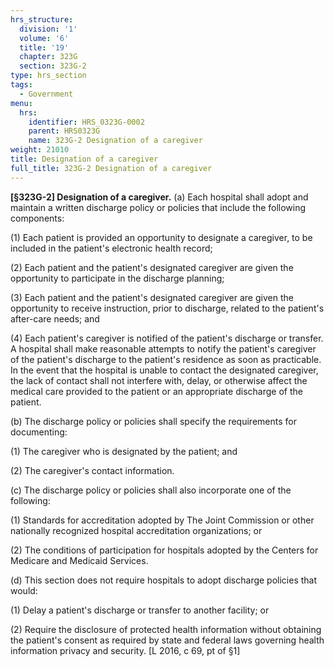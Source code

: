 ```yaml
---
hrs_structure:
  division: '1'
  volume: '6'
  title: '19'
  chapter: 323G
  section: 323G-2
type: hrs_section
tags:
  - Government
menu:
  hrs:
    identifier: HRS_0323G-0002
    parent: HRS0323G
    name: 323G-2 Designation of a caregiver
weight: 21010
title: Designation of a caregiver
full_title: 323G-2 Designation of a caregiver
---
```

<a></a>**[§323G-2] Designation of a caregiver.** (a) Each hospital shall adopt and maintain a written discharge policy or policies that include the following components:

(1) Each patient is provided an opportunity to designate a caregiver, to be included in the patient's electronic health record;

(2) Each patient and the patient's designated caregiver are given the opportunity to participate in the discharge planning;

(3) Each patient and the patient's designated caregiver are given the opportunity to receive instruction, prior to discharge, related to the patient's after-care needs; and

(4) Each patient's caregiver is notified of the patient's discharge or transfer. A hospital shall make reasonable attempts to notify the patient's caregiver of the patient's discharge to the patient's residence as soon as practicable. In the event that the hospital is unable to contact the designated caregiver, the lack of contact shall not interfere with, delay, or otherwise affect the medical care provided to the patient or an appropriate discharge of the patient.

(b) The discharge policy or policies shall specify the requirements for documenting:

(1) The caregiver who is designated by the patient; and

(2) The caregiver's contact information.

(c) The discharge policy or policies shall also incorporate one of the following:

(1) Standards for accreditation adopted by The Joint Commission or other nationally recognized hospital accreditation organizations; or

(2) The conditions of participation for hospitals adopted by the Centers for Medicare and Medicaid Services.

(d) This section does not require hospitals to adopt discharge policies that would:

(1) Delay a patient's discharge or transfer to another facility; or

(2) Require the disclosure of protected health information without obtaining the patient's consent as required by state and federal laws governing health information privacy and security. [L 2016, c 69, pt of §1]